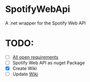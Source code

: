 # SpotifyWebApi
A .net wrapper for the Spotify Web API

# TODO:
- [ ] [All open requirements](https://github.com/pimmerks/SpotifyWebApi/issues?q=is%3Aopen+is%3Aissue+label%3Arequirement)
- [ ] Spotify Web API as nuget Package
- [x] Create Wiki
- [ ] Update [Wiki](https://github.com/pimmerks/SpotifyWebApi/wiki)
